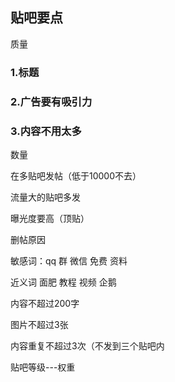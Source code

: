 ## 贴吧要点 

质量

###  1.标题

### 2.广告要有吸引力

### 3.内容不用太多

数量

在多贴吧发帖（低于10000不去）

流量大的贴吧多发

曝光度要高（顶贴）

删帖原因

敏感词：qq 群 微信 免费 资料

近义词 面肥 教程 视频 企鹅

内容不超过200字

图片不超过3张

内容重复不超过3次（不发到三个贴吧内

贴吧等级---权重